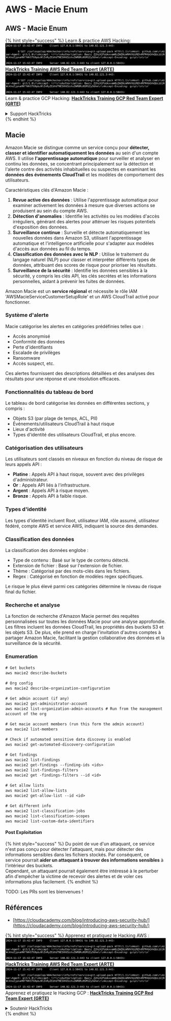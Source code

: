 # AWS - Macie Enum

## AWS - Macie Enum

{% hint style="success" %}
Learn & practice AWS Hacking:<img src="../../../../.gitbook/assets/image (1).png" alt="" data-size="line">[**HackTricks Training AWS Red Team Expert (ARTE)**](https://training.hacktricks.xyz/courses/arte)<img src="../../../../.gitbook/assets/image (1).png" alt="" data-size="line">\
Learn & practice GCP Hacking: <img src="../../../../.gitbook/assets/image (2).png" alt="" data-size="line">[**HackTricks Training GCP Red Team Expert (GRTE)**<img src="../../../../.gitbook/assets/image (2).png" alt="" data-size="line">](https://training.hacktricks.xyz/courses/grte)

<details>

<summary>Support HackTricks</summary>

* Check the [**subscription plans**](https://github.com/sponsors/carlospolop)!
* **Join the** 💬 [**Discord group**](https://discord.gg/hRep4RUj7f) or the [**telegram group**](https://t.me/peass) or **follow** us on **Twitter** 🐦 [**@hacktricks\_live**](https://twitter.com/hacktricks\_live)**.**
* **Share hacking tricks by submitting PRs to the** [**HackTricks**](https://github.com/carlospolop/hacktricks) and [**HackTricks Cloud**](https://github.com/carlospolop/hacktricks-cloud) github repos.

</details>
{% endhint %}

## Macie

Amazon Macie se distingue comme un service conçu pour **détecter, classer et identifier automatiquement les données** au sein d'un compte AWS. Il utilise **l'apprentissage automatique** pour surveiller et analyser en continu les données, se concentrant principalement sur la détection et l'alerte contre des activités inhabituelles ou suspectes en examinant les **données des événements CloudTrail** et les modèles de comportement des utilisateurs.

Caractéristiques clés d'Amazon Macie :

1. **Revue active des données** : Utilise l'apprentissage automatique pour examiner activement les données à mesure que diverses actions se produisent au sein du compte AWS.
2. **Détection d'anomalies** : Identifie les activités ou les modèles d'accès irréguliers, générant des alertes pour atténuer les risques potentiels d'exposition des données.
3. **Surveillance continue** : Surveille et détecte automatiquement les nouvelles données dans Amazon S3, utilisant l'apprentissage automatique et l'intelligence artificielle pour s'adapter aux modèles d'accès aux données au fil du temps.
4. **Classification des données avec le NLP** : Utilise le traitement du langage naturel (NLP) pour classer et interpréter différents types de données, attribuant des scores de risque pour prioriser les résultats.
5. **Surveillance de la sécurité** : Identifie les données sensibles à la sécurité, y compris les clés API, les clés secrètes et les informations personnelles, aidant à prévenir les fuites de données.

Amazon Macie est un **service régional** et nécessite le rôle IAM 'AWSMacieServiceCustomerSetupRole' et un AWS CloudTrail activé pour fonctionner.

### Système d'alerte

Macie catégorise les alertes en catégories prédéfinies telles que :

* Accès anonymisé
* Conformité des données
* Perte d'identifiants
* Escalade de privilèges
* Ransomware
* Accès suspect, etc.

Ces alertes fournissent des descriptions détaillées et des analyses des résultats pour une réponse et une résolution efficaces.

### Fonctionnalités du tableau de bord

Le tableau de bord catégorise les données en différentes sections, y compris :

* Objets S3 (par plage de temps, ACL, PII)
* Événements/utilisateurs CloudTrail à haut risque
* Lieux d'activité
* Types d'identité des utilisateurs CloudTrail, et plus encore.

### Catégorisation des utilisateurs

Les utilisateurs sont classés en niveaux en fonction du niveau de risque de leurs appels API :

* **Platine** : Appels API à haut risque, souvent avec des privilèges d'administrateur.
* **Or** : Appels API liés à l'infrastructure.
* **Argent** : Appels API à risque moyen.
* **Bronze** : Appels API à faible risque.

### Types d'identité

Les types d'identité incluent Root, utilisateur IAM, rôle assumé, utilisateur fédéré, compte AWS et service AWS, indiquant la source des demandes.

### Classification des données

La classification des données englobe :

* Type de contenu : Basé sur le type de contenu détecté.
* Extension de fichier : Basé sur l'extension de fichier.
* Thème : Catégorisé par des mots-clés dans les fichiers.
* Regex : Catégorisé en fonction de modèles regex spécifiques.

Le risque le plus élevé parmi ces catégories détermine le niveau de risque final du fichier.

### Recherche et analyse

La fonction de recherche d'Amazon Macie permet des requêtes personnalisées sur toutes les données Macie pour une analyse approfondie. Les filtres incluent les données CloudTrail, les propriétés des buckets S3 et les objets S3. De plus, elle prend en charge l'invitation d'autres comptes à partager Amazon Macie, facilitant la gestion collaborative des données et la surveillance de la sécurité.

### Enumeration
```
# Get buckets
aws macie2 describe-buckets

# Org config
aws macie2 describe-organization-configuration

# Get admin account (if any)
aws macie2 get-administrator-account
aws macie2 list-organization-admin-accounts # Run from the management account of the org

# Get macie account members (run this form the admin account)
aws macie2 list-members

# Check if automated sensitive data discovey is enabled
aws macie2 get-automated-discovery-configuration

# Get findings
aws macie2 list-findings
aws macie2 get-findings --finding-ids <ids>
aws macie2 list-findings-filters
aws macie2 get -findings-filters --id <id>

# Get allow lists
aws macie2 list-allow-lists
aws macie2 get-allow-list --id <id>

# Get different info
aws macie2 list-classification-jobs
aws macie2 list-classification-scopes
aws macie2 list-custom-data-identifiers
```
#### Post Exploitation

{% hint style="success" %}
Du point de vue d'un attaquant, ce service n'est pas conçu pour détecter l'attaquant, mais pour détecter des informations sensibles dans les fichiers stockés. Par conséquent, ce service pourrait **aider un attaquant à trouver des informations sensibles** à l'intérieur des buckets.\
Cependant, un attaquant pourrait également être intéressé à le perturber afin d'empêcher la victime de recevoir des alertes et de voler ces informations plus facilement.
{% endhint %}

TODO: Les PRs sont les bienvenues !

## Références

* [https://cloudacademy.com/blog/introducing-aws-security-hub/](https://cloudacademy.com/blog/introducing-aws-security-hub/)

{% hint style="success" %}
Apprenez et pratiquez le Hacking AWS :<img src="../../../../.gitbook/assets/image (1).png" alt="" data-size="line">[**HackTricks Training AWS Red Team Expert (ARTE)**](https://training.hacktricks.xyz/courses/arte)<img src="../../../../.gitbook/assets/image (1).png" alt="" data-size="line">\
Apprenez et pratiquez le Hacking GCP : <img src="../../../../.gitbook/assets/image (2).png" alt="" data-size="line">[**HackTricks Training GCP Red Team Expert (GRTE)**<img src="../../../../.gitbook/assets/image (2).png" alt="" data-size="line">](https://training.hacktricks.xyz/courses/grte)

<details>

<summary>Soutenir HackTricks</summary>

* Consultez les [**plans d'abonnement**](https://github.com/sponsors/carlospolop) !
* **Rejoignez le** 💬 [**groupe Discord**](https://discord.gg/hRep4RUj7f) ou le [**groupe telegram**](https://t.me/peass) ou **suivez** nous sur **Twitter** 🐦 [**@hacktricks\_live**](https://twitter.com/hacktricks\_live)**.**
* **Partagez des astuces de hacking en soumettant des PRs aux** [**HackTricks**](https://github.com/carlospolop/hacktricks) et [**HackTricks Cloud**](https://github.com/carlospolop/hacktricks-cloud) dépôts github.

</details>
{% endhint %}
